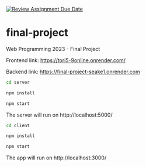 [![Review Assignment Due Date](https://classroom.github.com/assets/deadline-readme-button-24ddc0f5d75046c5622901739e7c5dd533143b0c8e959d652212380cedb1ea36.svg)](https://classroom.github.com/a/qBr6G7dS)
# final-project

Web Programming 2023 - Final Project

Frontend link: https://tori5-9online.onrender.com/

Backend link: https://final-project-seake1.onrender.com

```bash
cd server
```


```bash
npm install
```


```bash
npm start
```

The server will run on http://localhost:5000/

```bash
cd client
```


```bash
npm install
```


```bash
npm start
```

The app will run on http://localhost:3000/
